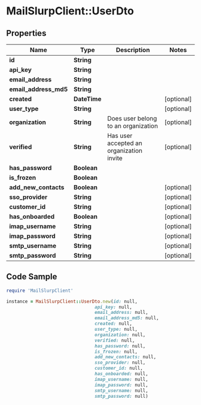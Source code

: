 # MailSlurpClient::UserDto

## Properties

Name | Type | Description | Notes
------------ | ------------- | ------------- | -------------
**id** | **String** |  | 
**api_key** | **String** |  | 
**email_address** | **String** |  | 
**email_address_md5** | **String** |  | 
**created** | **DateTime** |  | [optional] 
**user_type** | **String** |  | [optional] 
**organization** | **String** | Does user belong to an organization | [optional] 
**verified** | **String** | Has user accepted an organization invite | [optional] 
**has_password** | **Boolean** |  | 
**is_frozen** | **Boolean** |  | 
**add_new_contacts** | **Boolean** |  | [optional] 
**sso_provider** | **String** |  | [optional] 
**customer_id** | **String** |  | [optional] 
**has_onboarded** | **Boolean** |  | [optional] 
**imap_username** | **String** |  | [optional] 
**imap_password** | **String** |  | [optional] 
**smtp_username** | **String** |  | [optional] 
**smtp_password** | **String** |  | [optional] 

## Code Sample

```ruby
require 'MailSlurpClient'

instance = MailSlurpClient::UserDto.new(id: null,
                                 api_key: null,
                                 email_address: null,
                                 email_address_md5: null,
                                 created: null,
                                 user_type: null,
                                 organization: null,
                                 verified: null,
                                 has_password: null,
                                 is_frozen: null,
                                 add_new_contacts: null,
                                 sso_provider: null,
                                 customer_id: null,
                                 has_onboarded: null,
                                 imap_username: null,
                                 imap_password: null,
                                 smtp_username: null,
                                 smtp_password: null)
```



